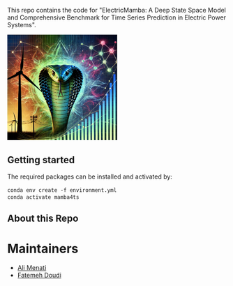 This repo contains the code for "ElectricMamba: A Deep State Space Model and Comprehensive Benchmark for Time Series Prediction in Electric Power Systems".


<img src="PowerMamba.png" alt="PowerMamba" width="50%">

## Getting started
The required packages can be installed and activated by:
```
conda env create -f environment.yml
conda activate mamba4ts
```
## About this Repo


# Maintainers
* [Ali Menati](github.com/alimenati)
* [Fatemeh Doudi](https://fatemehdoudi.github.io/)

